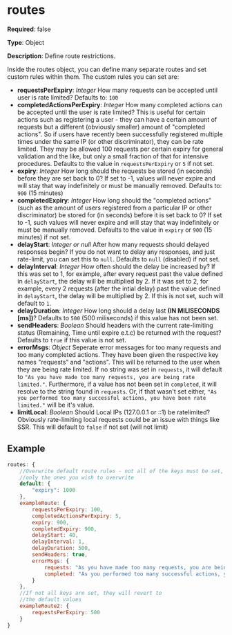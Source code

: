 # routes

**Required**: false

**Type**: Object

**Description**: Define route restrictions.

Inside the routes object, you can define many separate routes and set custom rules within them. The custom rules you can set are:

- **requestsPerExpiry**: *Integer* How many requests can be accepted until user is rate limited? Defaults to: `100`
- **completedActionsPerExpiry**: *Integer* How many completed actions can be accepted until the user is rate limited? This is useful for certain actions such as registering a user - they can have a certain amount of requests but a different (obviously smaller) amount of "completed actions". So if users have recently been successfully registered multiple times under the same IP (or other discriminator), they can be rate limited. They may be allowed 100 requests per certain expiry for general validation and the like, but only a small fraction of that for intensive procedures. Defaults to the value in `requestsPerExpiry` or `5` if not set.
- **expiry**: *Integer* How long should the requests be stored (in seconds) before they are set back to 0? If set to -1, values will never expire and will stay that way indefinitely or must be manually removed. Defaults to: `900` (15 minutes)
- **completedExpiry**: *Integer* How long should the "completed actions" (such as the amount of users registered from a particular IP or other discriminator) be stored for (in seconds) before it is set back to 0? If set to -1, such values will never expire and will stay that way indefinitely or must be manually removed. Defaults to the value in `expiry` or `900` (15 minutes) if not set.
- **delayStart**: *Integer or null* After how many requests should delayed responses begin? If you do not want to delay any responses, and just rate-limit, you can set this to `null`. Defaults to `null` (disabled) if not set.
- **delayInterval**: *Integer* How often should the delay be increased by? If this was set to 1, for example, after every request past the value defined in `delayStart`, the delay will be multiplied by 2. If it was set to 2, for example, every 2 requests (after the intial delay) past the value defined in `delayStart`, the delay will be multiplied by 2. If this is not set, such will default to `1`.
- **delayDuration**: *Integer* How long should a delay last **(IN MILISECONDS [ms])**? Defaults to `500` (500 miliseconds) if this value has not been set.
- **sendHeaders**: *Boolean* Should headers with the current rate-limiting status (Remaining, Time until expire e.t.c) be returned with the request? Defaults to `true` if this value is not set.
- **errorMsgs**: *Object* Seperate error messages for too many requests and too many completed actions. They have been given the respective key names "requests" and "actions". This will be returned to the user when they are being rate limited. If no string was set in `requests`, it will default to `"As you have made too many requests, you are being rate limited."`. Furthermore, if a value has not been set in `completed`, it will resolve to the string found in `requests`. Or, if that wasn't set either, `"As you performed too many successful actions, you have been rate limited."` will be it's value.
- **limitLocal**: *Boolean* Should Local IPs (127.0.0.1 or ::1) be ratelimited? Obviously rate-limiting local requests could be an issue with things like SSR. This will default to `false` if not set (will not limit)

## Example

``` javascript
routes: {
    //Overwrite default route rules - not all of the keys must be set,
    //only the ones you wish to overwrite
    default: {
        "expiry": 1000
    },
    exampleRoute: {
        requestsPerExpiry: 100,
        completedActionsPerExpiry: 5,
        expiry: 900,
        completedExpiry: 900,
        delayStart: 40,
        delayInterval: 1,
        delayDuration: 500,
        sendHeaders: true,
        errorMsgs: {
            requests: "As you have made too many requests, you are being rate limited.",
            completed: "As you performed too many successful actions, you have been rate limited."
        }
    },
    //If not all keys are set, they will revert to
    //the default values
    exampleRoute2: {
        requestsPerExpiry: 500
    }
}
```
